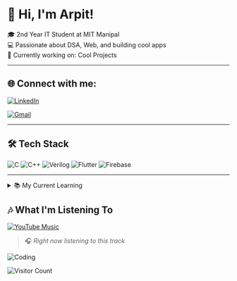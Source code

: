 # 👋 Hi, I'm Arpit!

🎓 2nd Year IT Student at MIT Manipal  
💻 Passionate about DSA, Web, and building cool apps  
🚀 Currently working on: Cool Projects

---

## 🌐 Connect with me:
[![LinkedIn](https://img.shields.io/badge/LinkedIn-blue?logo=linkedin)](https://www.linkedin.com/in/arpit-kumar-jaiswal-819478302?utm_source=share&utm_campaign=share_via&utm_content=profile&utm_medium=android_app)

[![Gmail](https://img.shields.io/badge/Email-D14836?logo=gmail&logoColor=white)](arpitjais5524@gmail.com)

---

## 🛠️ Tech Stack
![C](https://img.shields.io/badge/C-00599C?logo=c&logoColor=white)
![C++](https://img.shields.io/badge/C++-00599C?logo=cplusplus&logoColor=white)
![Verilog](https://img.shields.io/badge/Verilog-007ACC?logoColor=white)
![Flutter](https://img.shields.io/badge/Flutter-02569B?logo=flutter&logoColor=white)
![Firebase](https://img.shields.io/badge/Firebase-FFCA28?logo=firebase&logoColor=black)

---



<details>
  <summary>📚 My Current Learning</summary>
  
  - Advanced DSA (Linked Lists, Trees, Graphs)
  - Web Devloper 
  - Flutter + Firebase App Dev
</details>

## 🎶 What I'm Listening To

[![YouTube Music](https://img.youtube.com/vi/ZM8rAsTT7yE/0.jpg)](https://music.youtube.com/watch?v=ZM8rAsTT7yE)


> 🎧 *Right now listening to this track*



![Coding](https://media.giphy.com/media/13HgwGsXF0aiGY/giphy.gif)

![Visitor Count](https://komarev.com/ghpvc/?username=arpit-jaiswal&color=blue)


